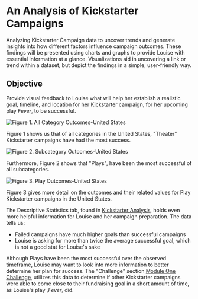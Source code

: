 # An Analysis of Kickstarter Campaigns
Analyzing Kickstarter Campaign data to uncover trends and generate insights into how different factors influence campaign outcomes. These findings will be presented using charts and graphs to provide Louise with essential information at a glance. Visualizations aid in uncovering a link or trend within a dataset, but depict the findings in a simple, user-friendly way.

## Objective
Provide visual feedback to Louise what will help her establish a realistic goal, timeline, and location for her Kickstarter campaign, for her upcoming play *Fever*, to be successful.

![Figure 1. All Category Outcomes-United States](https://github.com/danidevelops/kickstarter-analysis/blob/master/ParentCategoryOutcomes-US.png) 
  
  Figure 1 shows us that of all categories in the United States, "Theater" Kickstarter campaigns have had the most success.
  
![Figure 2. Subcategory Outcomes-United States](https://github.com/danidevelops/kickstarter-analysis/blob/master/SubcategoryOutcomes-US.png)

  Furthermore, Figure 2 shows that "Plays", have been the most successful of all subcategories.
  
![Figure 3. Play Outcomes-United States](https://github.com/danidevelops/kickstarter-analysis/blob/master/PlayOutcomes-US.png) 

  Figure 3 gives more detail on the outcomes and their related values for Play Kickstarter campaigns in the United States.

The Descriptive Statistics tab, found in [Kickstarter Analysis](https://github.com/danidevelops/kickstarter-analysis/blob/master/data-1-1-3-StarterBook.xlsx), holds even more helpful information for Louise and her campaign preparation. The data tells us:
- Failed campaigns have much higher goals than successful campaigns
- Louise is asking for more than twice the average successful goal, which is not a good stat for Louise's sake

Although Plays have been the most successful over the observed timeframe, Louise may want to look into more information to better determine her plan for success. The "Challenge" section [Module One Challenge](https://github.com/danidevelops/ModuleOne-Challenge), utilizes this data to determine if other Kickstarter campaigns were able to come close to their fundraising goal in a short amount of time, as Louise's play ,*Fever*, did.
